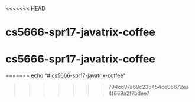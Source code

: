 <<<<<<< HEAD
# cs5666-spr17-javatrix-coffee
# cs5666-spr17-javatrix-coffee
=======
echo "# cs5666-spr17-javatrix-coffee"

>>>>>>> 794cd97a69c235454ce06672ea4f669a2f7bdee7
